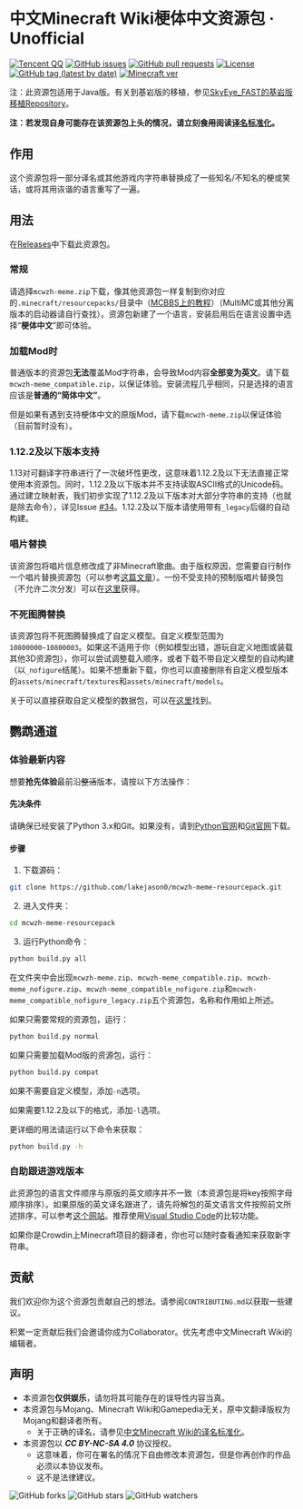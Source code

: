 # 中文Minecraft Wiki梗体中文资源包 · Unofficial

[![Tencent QQ](https://img.shields.io/static/v1?label=QQ&message=657876815&color=eb1923&style=flat-square&logo=tencent%20qq)](https://jq.qq.com/?_wv=1027&k=5tqdTeR)    [![GitHub issues](https://img.shields.io/github/issues/lakejason0/mcwzh-meme-resourcepack?logo=github&style=flat-square)](https://github.com/lakejason0/mcwzh-meme-resourcepack/issues)    [![GitHub pull requests](https://img.shields.io/github/issues-pr/lakejason0/mcwzh-meme-resourcepack?logo=github&style=flat-square)](https://github.com/lakejason0/mcwzh-meme-resourcepack/pulls)    [![License](https://img.shields.io/static/v1?label=License&message=CC%20BY-NC-SA%204.0&color=db2331&style=flat-square&logo=creative%20commons)](https://creativecommons.org/licenses/by-nc-sa/4.0/)    [![GitHub tag (latest by date)](https://img.shields.io/github/v/tag/lakejason0/mcwzh-meme-resourcepack?label=latest%20version&style=flat-square)](https://github.com/lakejason0/mcwzh-meme-resourcepack/releases)    [![Minecraft ver](https://img.shields.io/static/v1?label=Minecraft%20version&message=1.13-20w13b&color=db2331&style=flat-square&logo=)](https://minecraft.net)

注：此资源包适用于Java版。有关到基岩版的移植，参见[SkyEye_FAST的基岩版移植Repository](https://github.com/SkyEye-FAST/mcwzh-meme-resourcepack-bedrock)。

**注：若发现自身可能存在该资源包上头的情况，请立刻~~食用~~阅读[译名标准化](https://minecraft-zh.gamepedia.com/Minecraft_Wiki:译名标准化)。**

## 作用
这个资源包将一部分译名或其他游戏内字符串替换成了一些知名/不知名的梗或笑话，或将其用诙谐的语言重写了一遍。
## 用法
在[Releases](https://github.com/lakejason0/mcwzh-meme-resourcepack/releases)中下载此资源包。
### 常规
请选择`mcwzh-meme.zip`下载，像其他资源包一样复制到你对应的`.minecraft/resourcepacks/`目录中（[MCBBS上的教程](https://www.mcbbs.net/thread-880869-1-1.html)）（MultiMC或其他分离版本的启动器请自行查找）。资源包新建了一个语言，安装启用后在语言设置中选择“**梗体中文**”即可体验。
### 加载Mod时
普通版本的资源包**无法**覆盖Mod字符串，会导致Mod内容**全部变为英文**。请下载`mcwzh-meme_compatible.zip`，以保证体验。安装流程几乎相同，只是选择的语言应该是**普通的“简体中文”**。

但是如果有遇到支持梗体中文的原版Mod，请下载`mcwzh-meme.zip`以保证体验（目前暂时没有）。
### 1.12.2及以下版本支持
1.13对可翻译字符串进行了一次破坏性更改，这意味着1.12.2及以下无法直接正常使用本资源包。同时，1.12.2及以下版本并不支持读取ASCII格式的Unicode码。通过建立映射表，我们初步实现了1.12.2及以下版本对大部分字符串的支持（也就是除去命令），详见Issue [#34](https://github.com/lakejason0/mcwzh-meme-resourcepack/issues/34)。1.12.2及以下版本请使用带有`_legacy`后缀的自动构建。
### 唱片替换
该资源包将唱片信息修改成了非Minecraft歌曲。由于版权原因，您需要自行制作一个唱片替换资源包（可以参考[这篇文章](https://www.planetminecraft.com/blog/how-to-change-music-discs-to-any-song---easy/)）。一份不受支持的预制版唱片替换包（不允许二次分发）可以在[这里](https://files.lakejason0.ml/images/3/34/%E5%94%B1%E7%89%87%E6%9B%BF%E6%8D%A2.zip)获得。
### 不死图腾替换
该资源包将不死图腾替换成了自定义模型。自定义模型范围为`10800000~10800003`。如果这不适用于你（例如模型出错，游玩自定义地图或装载其他3D资源包），你可以尝试调整载入顺序，或者下载不带自定义模型的自动构建（以`_nofigure`结尾）。如果不想重新下载，你也可以直接删除有自定义模型版本的`assets/minecraft/textures`和`assets/minecraft/models`。

关于可以直接获取自定义模型的数据包，可以在[这里](https://files.lakejason0.ml/images/e/e5/Figure.zip)找到。
## 鹦鹉通道
### 体验最新内容
想要**抢先体验**最前沿~~整活~~版本，请按以下方法操作：
#### 先决条件
请确保已经安装了Python 3.x和Git。如果没有，请到[Python官网](https://www.python.org)和[Git官网](https://www.git-scm.com)下载。
#### 步骤
1. 下载源码：
``` bash
git clone https://github.com/lakejason0/mcwzh-meme-resourcepack.git
```
2. 进入文件夹：
``` bash
cd mcwzh-meme-resourcepack
```
3. 运行Python命令：
``` bash
python build.py all
```
在文件夹中会出现`mcwzh-meme.zip`、`mcwzh-meme_compatible.zip`、`mcwzh-meme_nofigure.zip`、`mcwzh-meme_compatible_nofigure.zip`和`mcwzh-meme_compatible_nofigure_legacy.zip`五个资源包，名称和作用如上所述。

如果只需要常规的资源包，运行：
``` bash
python build.py normal
```
如果只需要加载Mod版的资源包，运行：
``` bash
python build.py compat
```
如果不需要自定义模型，添加`-n`选项。

如果需要1.12.2及以下的格式，添加`-l`选项。

更详细的用法请运行以下命令来获取：
``` bash
python build.py -h
```
### 自助跟进游戏版本
此资源包的语言文件顺序与原版的英文顺序并不一致（本资源包是将key按照字母顺序排序）。如果原版的英文译名跟进了，请先将解包的英文语言文件按照前文所述排序，可以参考[这个网站](https://tool.funsmall.cn/jsonsort/)。推荐使用[Visual Studio Code](https://github.com/microsoft/vscode)的比较功能。

如果你是Crowdin上Minecraft项目的翻译者，你也可以随时查看通知来获取新字符串。
## 贡献
我们欢迎你为这个资源包贡献自己的想法。请参阅`CONTRIBUTING.md`以获取一些建议。

积累一定贡献后我们会邀请你成为Collaborator。优先考虑中文Minecraft Wiki的编辑者。
## 声明
- 本资源包**仅供娱乐**，请勿将其可能存在的误导性内容当真。
- 本资源包与Mojang、Minecraft Wiki和Gamepedia无关，原中文翻译版权为Mojang和翻译者所有。
  - 关于正确的译名，请参见[中文Minecraft Wiki的译名标准化](https://minecraft-zh.gamepedia.com/Minecraft_Wiki:译名标准化)。
- 本资源包以 ***CC BY-NC-SA 4.0*** 协议授权。
  - 这意味着，你可在署名的情况下自由修改本资源包，但是你再创作的作品必须以本协议发布。
  - 这不是法律建议。

![GitHub forks](https://img.shields.io/github/forks/lakejason0/mcwzh-meme-resourcepack?style=social)    ![GitHub stars](https://img.shields.io/github/stars/lakejason0/mcwzh-meme-resourcepack?style=social)    ![GitHub watchers](https://img.shields.io/github/watchers/lakejason0/mcwzh-meme-resourcepack?style=social)

